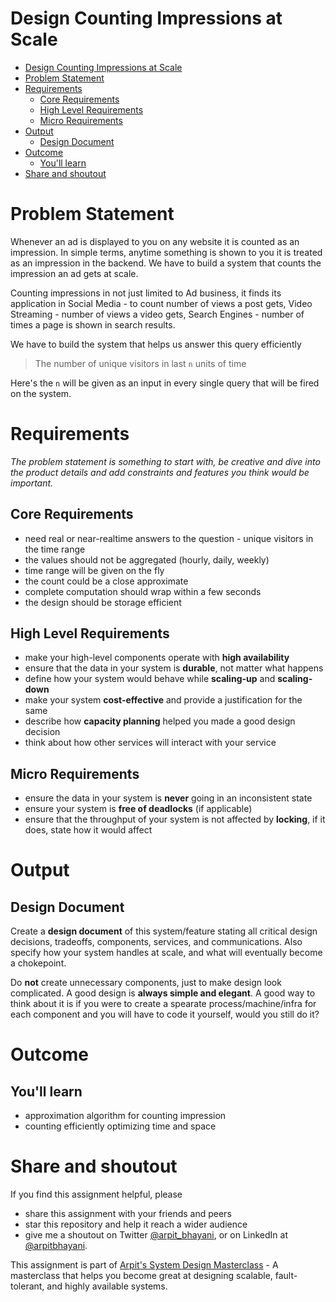 Design Counting Impressions at Scale
===

<!--ts-->
* [Design Counting Impressions at Scale](#design-counting-impressions-at-scale)
* [Problem Statement](#problem-statement)
* [Requirements](#requirements)
   * [Core Requirements](#core-requirements)
   * [High Level Requirements](#high-level-requirements)
   * [Micro Requirements](#micro-requirements)
* [Output](#output)
   * [Design Document](#design-document)
* [Outcome](#outcome)
   * [You'll learn](#youll-learn)
* [Share and shoutout](#share-and-shoutout)
<!--te-->

# Problem Statement

Whenever an ad is displayed to you on any website it is counted as an impression. In simple terms, anytime something is shown to you it is treated as an impression in the backend. We have to build a system that counts the impression an ad gets at scale.

Counting impressions in not just limited to Ad business, it finds its application in Social Media - to count number of views a post gets, Video Streaming - number of views a video gets,   Search Engines - number of times a page is shown in search results.

We have to build the system that helps us answer this query efficiently

> The number of unique visitors in last `n` units of time

Here's the `n` will be given as an input in every single query that will be fired on the system. 

# Requirements

<!--rs-->
*The problem statement is something to start with, be creative and dive into the product details and add constraints and features you think would be important.*
<!--re-->

## Core Requirements

 - need real or near-realtime answers to the question - unique visitors in the time range
 - the values should not be aggregated (hourly, daily, weekly)
 - time range will be given on the fly
 - the count could be a close approximate
 - complete computation should wrap within a few seconds
 - the design should be storage efficient

##  High Level Requirements
<!--hs-->
- make your high-level components operate with **high availability**
 - ensure that the data in your system is **durable**, not matter what happens
 - define how your system would behave while **scaling-up** and **scaling-down**
 - make your system **cost-effective** and provide a justification for the same
 - describe how **capacity planning** helped you made a good design decision 
 - think about how other services will interact with your service
<!--he-->

##  Micro Requirements
<!--ms-->
- ensure the data in your system is **never** going in an inconsistent state
 - ensure your system is **free of deadlocks** (if applicable)
 - ensure that the throughput of your system is not affected by **locking**, if it does, state how it would affect
<!--me-->

# Output

## Design Document
<!--ds-->
Create a **design document** of this system/feature stating all critical design decisions, tradeoffs, components, services, and communications. Also specify how your system handles at scale, and what will eventually become a chokepoint.

Do **not** create unnecessary components, just to make design look complicated. A good design is **always simple and elegant**. A good way to think about it is if you were to create a spearate process/machine/infra for each component and you will have to code it yourself, would you still do it?
<!--de-->

# Outcome

##  You'll learn

- approximation algorithm for counting impression
- counting efficiently optimizing time and space

<!--fs-->
#  Share and shoutout

If you find this assignment helpful, please
 - share this assignment with your friends and peers
 - star this repository and help it reach a wider audience
 - give me a shoutout on Twitter [@arpit_bhayani](https://twitter.com/@arpit_bhayani), or on LinkedIn at [@arpitbhayani](https://www.linkedin.com/in/arpitbhayani/).

This assignment is part of [Arpit's System Design Masterclass](https://arpitbhayani.me/masterclass) - A masterclass that helps you become great at designing scalable, fault-tolerant, and highly available systems.
<!--fe-->